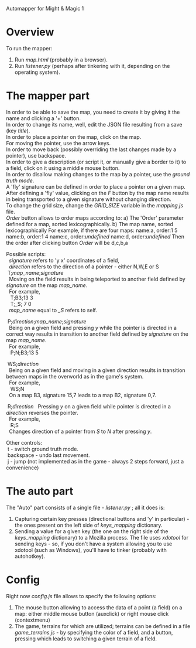 Automapper for Might & Magic 1

# Overview
To run the mapper:
1. Run *map.html* (probably in a browser).
2. Run *listener.py* (perhaps after tinkering with it, depending on the operating system).

# The mapper part
In order to be able to save the map, you need to create it by giving it the name and clicking a '+' button.  
In order to change its name, well, edit the JSON file resulting from a save (key *title*).  
In order to place a pointer on the map, click on the map.  
For moving the pointer, use the arrow keys.  
In order to move back (possibly overriding the last changes made by a pointer), use backspace.  
In order to give a description (or script it, or manually give a border to it) to a field, click on it using a middle mouse button.  
In order to disallow making changes to the map by a pointer, use the *ground truth mode*.  
A 'fly' signature can be defined in order to place a pointer on a given map. After defining a 'fly' value, clicking on the *F* button by the map name results in being transported to a given signature without changing direction.  
To change the grid size, change the *GRID_SIZE* variable in the *mapping.js* file.  
*Order* button allows to order maps according to:
 a) The 'Order' parameter defined for a map, sorted lexicographically.
 b) The map name, sorted lexicographically
For example, if there are four maps:
name:a, order:1 5
name:b, order:1 4
name:c, order:*undefined*
name:d, order:*undefined*
Then the order after clicking button *Order* will be d,c,b,a


Possible scripts:  
&nbsp;&nbsp;*signature* refers to 'y x' coordinates of a field,  
&nbsp;&nbsp;*direction* refers to the direction of a pointer - either N,W,E or S  
&nbsp;T;*map_name*;*signature*  
&nbsp;&nbsp;Moving on the field results in being teleported to another field defined by *signature* on the map *map_name*.  
&nbsp;&nbsp;For example,  
&nbsp;&nbsp;&nbsp;T;B3;13 3  
&nbsp;&nbsp;&nbsp;T;\_S; 7 0  
&nbsp;&nbsp;*map_name* equal to *_S* refers to self.  
  
&nbsp;P;*direction*;*map_name*;*signature*  
&nbsp;&nbsp;Being on a given field and pressing *y* while the pointer is directed in a correct way results in transition to another field defined by *signature* on the map *map_name*.  
&nbsp;&nbsp;For example,  
&nbsp;&nbsp;&nbsp;P;N;B3;13 5  
  
&nbsp;WS;*direction*  
&nbsp;&nbsp;Being on a given field and moving in a given direction results in transition between maps in the overworld as in the game's system.  
&nbsp;&nbsp;For example,  
&nbsp;&nbsp;&nbsp;WS;N  
&nbsp;&nbsp;On a map B3, signature 15,7 leads to a map B2, signature 0,7.  
  
&nbsp;R;*direction*
&nbsp;&nbsp;Pressing *y* on a given field while pointer is directed in a *direction* reverses the pointer.  
&nbsp;&nbsp;For example,  
&nbsp;&nbsp;&nbsp;R;S  
&nbsp;&nbsp;Changes direction of a pointer from *S* to *N* after pressing *y*.

Other controls:  
&nbsp;t - switch ground truth mode.  
&nbsp;backspace - undo last movement.  
&nbsp;j - jump (not implemented as in the game - always 2 steps forward, just a convenience)  

# The auto part
The "Auto" part consists of a single file - *listener.py* ; all it does is:
1. Capturing certain key presses (directional buttons and 'y' in particular) - the ones present on the left side of *keys_mapping* dictionary.
2. Sending a value for a given key (the one on the right side of the *keys_mapping* dictionary) to a Mozilla process.
The file uses *xdotool* for sending keys - so, if you don't have a system allowing you to use xdotool (such as Windows), you'll have to tinker (probably with autohotkey).

# Config
Right now *config.js* file allows to specify the following options:
1. The mouse button allowing to access the data of a point (a field) on a map: either middle mouse button (auxclick) or right mouse click (contextmenu)
2. The game, terrains for which are utilized; terrains can be defined in a file *game_terrains.js* - by specifying the color of a field, and a button, pressing which leads to switching a given terrain of a field. 
